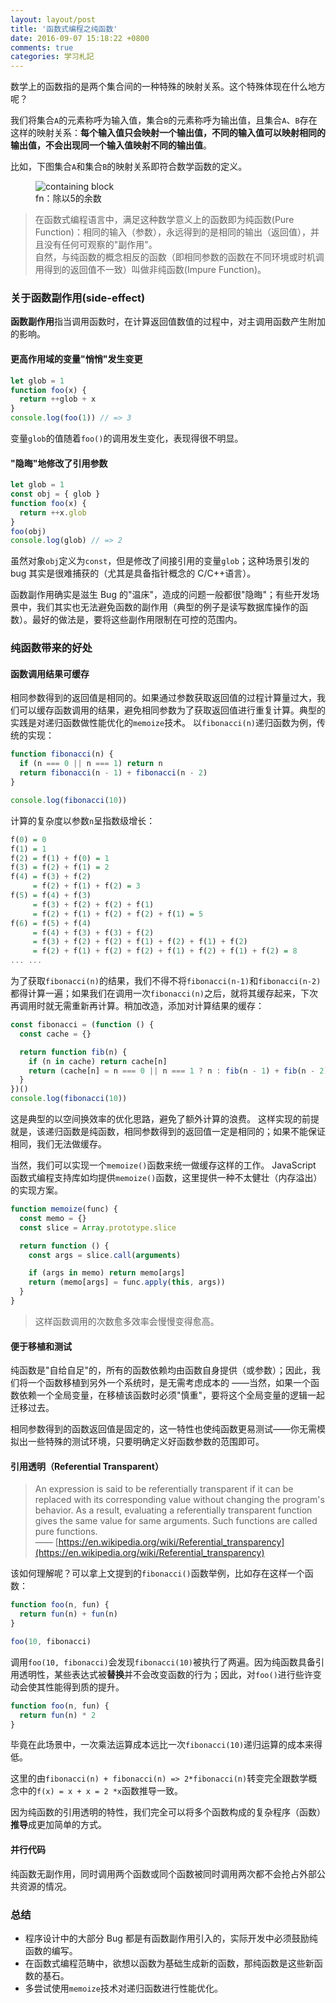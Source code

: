 ```yaml
---
layout: layout/post
title: '函数式编程之纯函数'
date: 2016-09-07 15:18:22 +0800
comments: true
categories: 学习札記
---
```


数学上的函数指的是两个集合间的一种特殊的映射关系。这个特殊体现在什么地方呢？

我们将集合`A`的元素称呼为输入值，集合`B`的元素称呼为输出值，且集合`A`、`B`存在这样的映射关系：**每个输入值只会映射一个输出值，不同的输入值可以映射相同的输出值，不会出现同一个输入值映射不同的输出值**。

比如，下图集合`A`和集合`B`的映射关系即符合数学函数的定义。

<figure>
  <img style="width: auto;" src="//solome.js.org/static/pure-functions-in-fp/set_map.svg" alt="containing block" />
  <figcaption>fn：除以5的余数</figcaption>
</figure>

> 在函数式编程语言中，满足这种数学意义上的函数即为纯函数(Pure Function)：相同的输入（参数），永远得到的是相同的输出（返回值），并且没有任何可观察的"副作用"。  
> 自然，与纯函数的概念相反的函数（即相同参数的函数在不同环境或时机调用得到的返回值不一致）叫做非纯函数(Impure Function)。

### 关于**函数副作用**(side-effect)

**函数副作用**指当调用函数时，在计算返回值数值的过程中，对主调用函数产生附加的影响。

#### 更高作用域的变量"悄悄"发生变更

```js
let glob = 1
function foo(x) {
  return ++glob + x
}
console.log(foo(1)) // => 3
```

变量`glob`的值随着`foo()`的调用发生变化，表现得很不明显。

#### "隐晦"地修改了引用参数

```js
let glob = 1
const obj = { glob }
function foo(x) {
  return ++x.glob
}
foo(obj)
console.log(glob) // => 2
```

虽然对象`obj`定义为`const`，但是修改了间接引用的变量`glob`；这种场景引发的 bug 其实是很难捕获的（尤其是具备指针概念的 C/C++语言）。

函数副作用确实是滋生 Bug 的"温床"，造成的问题一般都很"隐晦"；有些开发场景中，我们其实也无法避免函数的副作用（典型的例子是读写数据库操作的函数）。最好的做法是，要将这些副作用限制在可控的范围内。

### 纯函数带来的好处

#### 函数调用结果可缓存

相同参数得到的返回值是相同的。如果通过参数获取返回值的过程计算量过大，我们可以缓存函数调用的结果，避免相同参数为了获取返回值进行重复计算。典型的实践是对递归函数做性能优化的`memoize`技术。
以`fibonacci(n)`递归函数为例，传统的实现：

```js
function fibonacci(n) {
  if (n === 0 || n === 1) return n
  return fibonacci(n - 1) + fibonacci(n - 2)
}

console.log(fibonacci(10))
```

计算的复杂度以参数`n`呈指数级增长：

```haskell
f(0) = 0
f(1) = 1
f(2) = f(1) + f(0) = 1
f(3) = f(2) + f(1) = 2
f(4) = f(3) + f(2)
     = f(2) + f(1) + f(2) = 3
f(5) = f(4) + f(3)
     = f(3) + f(2) + f(2) + f(1)
     = f(2) + f(1) + f(2) + f(2) + f(1) = 5
f(6) = f(5) + f(4)
     = f(4) + f(3) + f(3) + f(2)
     = f(3) + f(2) + f(2) + f(1) + f(2) + f(1) + f(2)
     = f(2) + f(1) + f(2) + f(2) + f(1) + f(2) + f(1) + f(2) = 8
... ...
```

为了获取`fibonacci(n)`的结果，我们不得不将`fibonacci(n-1)`和`fibonacci(n-2)`都得计算一遍；如果我们在调用一次`fibonacci(n)`之后，就将其缓存起来，下次再调用时就无需重新再计算。稍加改造，添加对计算结果的缓存：

```js
const fibonacci = (function () {
  const cache = {}

  return function fib(n) {
    if (n in cache) return cache[n]
    return (cache[n] = n === 0 || n === 1 ? n : fib(n - 1) + fib(n - 2))
  }
})()
console.log(fibonacci(10))
```

这是典型的以空间换效率的优化思路，避免了额外计算的浪费。
这样实现的前提就是，该递归函数是纯函数，相同参数得到的返回值一定是相同的；如果不能保证相同，我们无法做缓存。

当然，我们可以实现一个`memoize()`函数来统一做缓存这样的工作。
JavaScript 函数式编程支持库如均提供`memoize()`函数，这里提供一种不太健壮（内存溢出）的实现方案。

```js
function memoize(func) {
  const memo = {}
  const slice = Array.prototype.slice

  return function () {
    const args = slice.call(arguments)

    if (args in memo) return memo[args]
    return (memo[args] = func.apply(this, args))
  }
}
```

> 这样函数调用的次数愈多效率会慢慢变得愈高。

#### 便于移植和测试

纯函数是"自给自足"的，所有的函数依赖均由函数自身提供（或参数）；因此，我们将一个函数移植到另外一个系统时，是无需考虑成本的
——当然，如果一个函数依赖一个全局变量，在移植该函数时必须"慎重"，要将这个全局变量的逻辑一起迁移过去。

相同参数得到的函数返回值是固定的，这一特性也使纯函数更易测试——你无需模拟出一些特殊的测试环境，只要明确定义好函数参数的范围即可。

#### 引用透明（Referential Transparent）

> An expression is said to be referentially transparent if it can be replaced with its corresponding value without changing the program's behavior. As a result, evaluating a referentially transparent function gives the same value for same arguments. Such functions are called pure functions.  
> —— [https://en.wikipedia.org/wiki/Referential_transparency](https://en.wikipedia.org/wiki/Referential_transparency)

该如何理解呢？可以拿上文提到的`fibonacci()`函数举例，比如存在这样一个函数：

```js
function foo(n, fun) {
  return fun(n) + fun(n)
}

foo(10, fibonacci)
```

调用`foo(10, fibonacci)`会发现`fibonacci(10)`被执行了两遍。因为纯函数具备引用透明性，某些表达式被**替换**并不会改变函数的行为；因此，对`foo()`进行些许变动会使其性能得到质的提升。

```js
function foo(n, fun) {
  return fun(n) * 2
}
```

毕竟在此场景中，一次乘法运算成本远比一次`fibonacci(10)`递归运算的成本来得低。

这里的由`fibonacci(n) + fibonacci(n) => 2*fibonacci(n)`转变完全跟数学概念中的`f(x) = x + x = 2 *x`函数推导一致。

因为纯函数的引用透明的特性，我们完全可以将多个函数构成的复杂程序（函数）**推导**成更加简单的方式。

#### 并行代码

纯函数无副作用，同时调用两个函数或同个函数被同时调用两次都不会抢占外部公共资源的情况。

### 总结

- 程序设计中的大部分 Bug 都是有函数副作用引入的，实际开发中必须鼓励纯函数的编写。
- 在函数式编程范畴中，欲想以函数为基础生成新的函数，那纯函数是这些新函数的基石。
- 多尝试使用`memoize`技术对递归函数进行性能优化。
